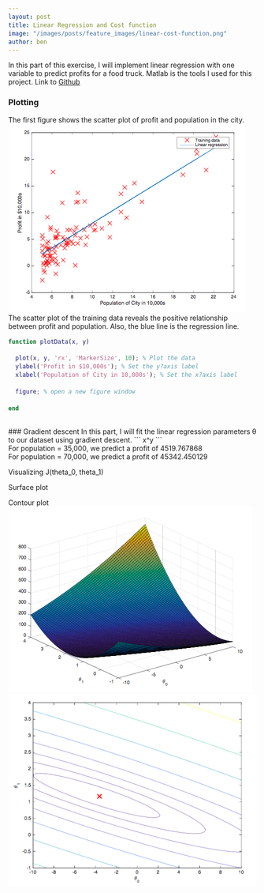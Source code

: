 ```yaml
---
layout: post
title: Linear Regression and Cost function
image: "/images/posts/feature_images/linear-cost-function.png"
author: ben
---
```


In this part of this exercise, I will implement linear regression with one variable to predict profits for a food truck. 
Matlab is the tools I used for this project. Link to [Github](https://github.com/Lanbig/Machine-Learning/tree/master/machine-learning-ex1)

### Plotting 
The first figure shows the scatter plot of profit and population in the city. 
![Scatter plot and linear line](/images/posts/content_images/linear-fit.png)
The scatter plot of the training data reveals the positive relationship between profit and population. Also, the blue line is the regression line.

```matlab
function plotData(x, y)

  plot(x, y, 'rx', 'MarkerSize', 10); % Plot the data 
  ylabel('Profit in $10,000s'); % Set the y?axis label 
  xlabel('Population of City in 10,000s'); % Set the x?axis label

  figure; % open a new figure window

end
```

<br />
### Gradient descent 
In this part, I will fit the linear regression parameters θ to our dataset using gradient descent. 
```
x^y
```
<br />
For population = 35,000, we predict a profit of 4519.767868<br />
For population = 70,000, we predict a profit of 45342.450129<br />

Visualizing J(theta_0, theta_1)

Surface plot

Contour plot
![Surface plot](/images/posts/content_images/linear-cost-function.png)
![Contour plot](/images/posts/content_images/linear-cost-function2.png)
